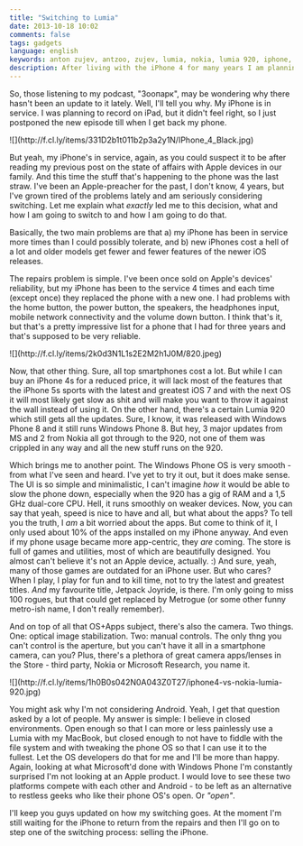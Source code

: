 ```yaml
---
title: "Switching to Lumia"
date: 2013-10-18 10:02
comments: false
tags: gadgets
language: english
keywords: anton zujev, antzoo, zujev, lumia, nokia, lumia 920, iphone, apple, switch
description: After living with the iPhone 4 for many years I am planning to make a switch to Lumia 920.
---
```


So, those listening to my podcast, "Зоопарк", may be wondering why there hasn't been an update to it lately. Well, I'll tell you why. My iPhone is in service. I was planning to record on iPad, but it didn't feel right, so I just postponed the new episode till when I get back my phone.

<div class="fotorama" data-width="100%" data-allowfullscreen="native">
    ![](http://f.cl.ly/items/331D2b1t011b2p3a2y1N/IPhone_4_Black.jpg)
</div>

But yeah, my iPhone's in service, again, as you could suspect it to be after reading my previous post on the state of affairs with Apple devices in our family. And this time the stuff that's happening to the phone was the last straw. I've been an Apple-preacher for the past, I don't know, 4 years, but I've grown tired of the problems lately and am seriously considering switching. Let me explain what *exactly* led me to this decision, what and how I am going to switch to and how I am going to do that.

Basically, the two main problems are that a) my iPhone has been in service more times than I could possibly tolerate, and b) new iPhones cost a hell of a lot and older models get fewer and fewer features of the newer iOS releases.

The repairs problem is simple. I've been once sold on Apple's devices' reliability, but my iPhone has been to the service 4 times and each time (except once) they replaced the phone with a new one. I had problems with the home button, the power button, the speakers, the headphones input, mobile network connectivity and the volume down button. I think that's it, but that's a pretty impressive list for a phone that I had for three years and that's supposed to be very reliable.

<div class="fotorama" data-width="100%" data-allowfullscreen="native">
    ![](http://f.cl.ly/items/2k0d3N1L1s2E2M2h1J0M/820.jpeg)
</div>

Now, that other thing. Sure, all top smartphones cost a lot. But while I can buy an iPhone 4s for a reduced price, it will lack most of the features that the iPhone 5s sports with the latest and greatest iOS 7 and with the next OS it will most likely get slow as shit and will make you want to throw it against the wall instead of using it. On the other hand, there's a certain Lumia 920 which still gets all the updates. Sure, I know, it was released with Windows Phone 8 and it still runs Windows Phone 8. But hey, 3 major updates from MS and 2 from Nokia all got through to the 920, not one of them was crippled in any way and all the new stuff runs on the 920.

Which brings me to another point. The Windows Phone OS is very smooth - from what I've seen and heard. I've yet to try it out, but it does make sense. The UI is so simple and minimalistic, I can't imagine *how* it would be able to slow the phone down, especially when the 920 has a gig of RAM and a 1,5 GHz dual-core CPU. Hell, it runs smoothly on weaker devices. Now, you can say that yeah, speed is nice to have and all, but what about the apps? To tell you the truth, I *am* a bit worried about the apps. But come to think of it, I only used about 10% of the apps installed on my iPhone anyway. And even if my phone usage became more app-centric, they *are* coming. The store is full of games and utilities, most of which are beautifully designed. You almost can't believe it's not an Apple device, actually. :) And sure, yeah, many of those games are outdated for an iPhone user. But who cares? When I play, I play for fun and to kill time, not to try the latest and greatest titles. *And* my favourite title, Jetpack Joyride, is there. I'm only going to miss 100 rogues, but that could get replaced by Metrogue (or some other funny metro-ish name, I don't really remember).

And on top of all that OS+Apps subject, there's also the camera. Two things. One: optical image stabilization. Two: manual controls. The only thng you can't control is the aperture, but you can't have it all in a smartphone camera, can you? Plus, there's a plethora of great camera apps/lenses in the Store - third party, Nokia or Microsoft Research, you name it.

<div class="fotorama" data-width="100%" data-allowfullscreen="native">
    ![](http://f.cl.ly/items/1h0B0s042N0A043Z0T27/iphone4-vs-nokia-lumia-920.jpg)
</div>

You might ask why I'm not considering Android. Yeah, I get that question asked by a lot of people. My answer is simple: I believe in closed environments. Open enough so that I can more or less painlessly use a Lumia with my MacBook, but closed enough to not have to fiddle with the file system and with tweaking the phone OS so that I can use it to the fullest. Let the OS developers do that for me and I'll be more than happy. Again, looking at what Microsoft'd done with Windows Phone I'm constantly surprised I'm not looking at an Apple product. I would love to see these two platforms compete with each other and Android - to be left as an alternative to restless geeks who like their phone OS's open. Or *"open"*.

I'll keep you guys updated on how my switching goes. At the moment I'm still waiting for the iPhone to return from the repairs and then I'll go on to step one of the switching process: selling the iPhone.
